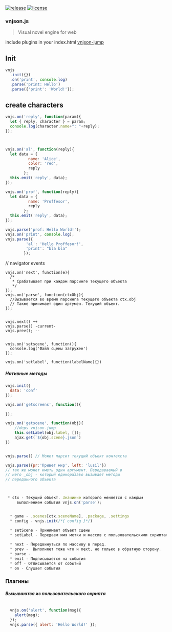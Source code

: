 
[![release](https://img.shields.io/badge/release-v0.7.8-brightgreen.svg?style=flat-square)](https://github.com/vnjson/vnjson.js/releases/download/v0.7.5-beta/vnjson_pure-core.zip)
[![license](https://img.shields.io/npm/l/express.svg?style=flat-square)]() 
### vnjson.js
> Visual novel engine for web



include plugins in your index.html
[vnjson-jump]('https://github.com/vnjson/vnjson-jump')


## Init

```js
vnjs
  .init({})
  .on('print', console.log)
  .parse('print: Hello')
  .parse({'print': 'World!'});
```


## create characters
```js
vnjs.on('reply', function(param){
  let { reply, character } = param;
  console.log(character.name+": "+reply);
});



vnjs.on('al', function(reply){
  let data = {
          name: 'Alice',
          color: 'red',
          reply
        };
  this.emit('reply', data);
});

vnjs.on('prof', function(reply){
  let data = {
          name: 'Proffesor',
          reply
        };
  this.emit('reply', data);
});

vnjs.parse('prof: Hello World!');
vnjs.on('print', console.log);
vnjs.parse({
         'al': 'Hello Proffesor!', 
         'print': "bla bla"
        });

```


// navigator events
```
vnjs.on('next', function(e){
  /*
   * Срабатывает при каждом парсинге текущего объекта
   */
});
vnjs.on('parse', function(ctxObj){
  //Вызывается во время парсинга текущего объекта ctx.obj
  // Также принимает один аргумен. Текущий объект.
});


vnjs.next() ++
vnjs.parse() -current-
vnjs.prev(); --


vnjs.on('setscene', function(){
  console.log('Файл сцены загружен')
});

vnjs.on('setlabel', function(labelName){})

```

##### Нативные методы
```javascript
vnjs.init({
  data: 'conf'
});

vnjs.on('getscreens', function(){
  
});

vnjs.on('getscene', function(obj){
    //deps vnjson-jump
    this.setLabel(obj.label, []);
    ajax.get(`${obj.scene}.json`)
})


vnjs.parse() // Может парсит текущий объект контекста

vnjs.parse({pr:'Привет мир', left: 'lusil'})
// так же может иметь один аргумент. Передаваемый в
// него _obj - который единоразаво вызывает методы
// переданного объекта



 * ctx - Текущий объект. Значиние которого меняется с каждым
     выполнением события vnjs.on('parse');


  * game - .scenes[ctx.sceneName], .package, .settings
  * config - vnjs.init(/*{ config }*/)

  * setScene - Принимает объект сцены
  * setLabel - Передаем имя метки и массив с пользовательскими скриптами
 
  * next - Передвинуться по массиву в перед. 
  * prev -  Выполняет тоже что и next, но только в обратную сторону.
  * parse - 
  * emit - Подписывается на события
  * off - Отписывается от событий
  * on - Слушает события


```



### Плагины

##### Вызываются из пользовательского скрипта
```javascript

  vnjs.on('alert', function(msg){
    alert(msg);
  });
  vnjs.parse({ alert: 'Hello World!' });

```
